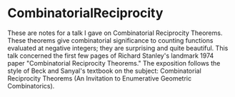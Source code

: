 # CombinatorialReciprocity
These are notes for a talk I gave on Combinatorial Reciprocity Theorems. These theorems give combinatorial significance to counting functions evaluated at negative integers; they are surprising and quite beautiful. This talk concerned the first few pages of
Richard Stanley's landmark 1974 paper "Combinatorial Reciprocity Theorems." The exposition follows the style of Beck and Sanyal's textbook on the subject: Combinatorial Reciprocity Theorems (An Invitation to Enumerative Geometric Combinatorics).
